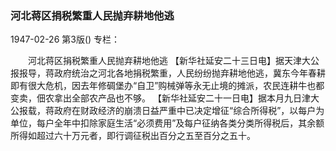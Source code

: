 ### 河北蒋区捐税繁重人民抛弃耕地他逃

1947-02-26
第3版()
专栏：

　　河北蒋区捐税繁重人民抛弃耕地他逃
    【新华社延安二十三日电】据天津大公报报导，蒋政府统治之河北各地捐税繁重，人民纷纷抛弃耕地他逃，冀东今年春耕即有很大危机，因去年修碉堡办“自卫”购械弹等永无止境的摊派，农民连耕牛也都变卖，佃农拿出全部农产品也不够。
    【新华社延安二十一日电】据本月九日津大公报载，蒋政府在财政经济的崩溃日益严重中已决定增征“综合所得税”，以每户为单位，每户全年中扣除家庭生活“必须费用”及每户征纳各类分类所得税后，其余额所得如超过六十万元者，即行调征税出百分之五至百分之五十。
